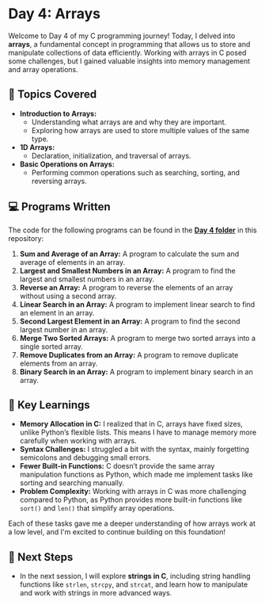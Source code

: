 # Day 4: Arrays

Welcome to Day 4 of my C programming journey! Today, I delved into **arrays**, a fundamental concept in programming that allows us to store and manipulate collections of data efficiently. Working with arrays in C posed some challenges, but I gained valuable insights into memory management and array operations.

## 🚀 Topics Covered
- **Introduction to Arrays:**
  - Understanding what arrays are and why they are important.
  - Exploring how arrays are used to store multiple values of the same type.
- **1D Arrays:**
  - Declaration, initialization, and traversal of arrays.
- **Basic Operations on Arrays:**
  - Performing common operations such as searching, sorting, and reversing arrays.

## 💻 Programs Written
The code for the following programs can be found in the **[Day 4 folder](#)** in this repository:
1. **Sum and Average of an Array:** A program to calculate the sum and average of elements in an array.
2. **Largest and Smallest Numbers in an Array:** A program to find the largest and smallest numbers in an array.
3. **Reverse an Array:** A program to reverse the elements of an array without using a second array.
4. **Linear Search in an Array:** A program to implement linear search to find an element in an array.
5. **Second Largest Element in an Array:** A program to find the second largest number in an array.
6. **Merge Two Sorted Arrays:** A program to merge two sorted arrays into a single sorted array.
7. **Remove Duplicates from an Array:** A program to remove duplicate elements from an array.
8. **Binary Search in an Array:** A program to implement binary search in an array.

## 🧠 Key Learnings
- **Memory Allocation in C:** I realized that in C, arrays have fixed sizes, unlike Python’s flexible lists. This means I have to manage memory more carefully when working with arrays.
- **Syntax Challenges:** I struggled a bit with the syntax, mainly forgetting semicolons and debugging small errors.
- **Fewer Built-in Functions:** C doesn’t provide the same array manipulation functions as Python, which made me implement tasks like sorting and searching manually.
- **Problem Complexity:** Working with arrays in C was more challenging compared to Python, as Python provides more built-in functions like `sort()` and `len()` that simplify array operations.

Each of these tasks gave me a deeper understanding of how arrays work at a low level, and I'm excited to continue building on this foundation!

## 🚀 **Next Steps**
- In the next session, I will explore **strings in C**, including string handling functions like `strlen`, `strcpy`, and `strcat`, and learn how to manipulate and work with strings in more advanced ways.
